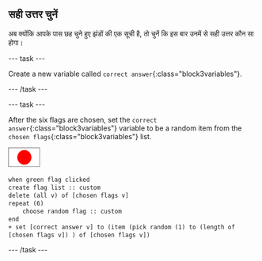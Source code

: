 ## सही उत्तर चुनें

अब क्योंकि आपके पास छह चुने हुए झंडों की एक सूची है, तो चुनें कि इस बार उनमें से सही उत्तर कौन सा होगा।

\--- task \---

Create a new variable called `correct answer`{:class="block3variables"}.

\--- /task \---

\--- task \---

After the six flags are chosen, set the `correct answer`{:class="block3variables"} variable to be a random item from the `chosen flags`{:class="block3variables"} list.

![Flag sprite](images/flag-sprite.png)

```blocks3
when green flag clicked
create flag list :: custom
delete (all v) of [chosen flags v]
repeat (6)
    choose random flag :: custom
end
+ set [correct answer v] to (item (pick random (1) to (length of [chosen flags v]) ) of [chosen flags v])
```

\--- /task \---